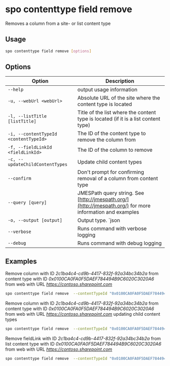 # spo contenttype field remove

Removes a column from a site- or list content type

## Usage

```sh
spo contenttype field remove [options]
```

## Options

Option|Description
------|-----------
`--help`|output usage information
`-u, --webUrl <webUrl>`|Absolute URL of the site where the content type is located
`-l, --listTitle [listTitle]`|Title of the list where the content type is located (if it is a list content type)
`-i, --contentTypeId <contentTypeId>`|The ID of the content type to remove the column from
`-f, --fieldLinkId <fieldLinkId>`|The ID of the column to remove
`-c, --updateChildContentTypes`|Update child content types
`--confirm`|Don't prompt for confirming removal of a column from content type
`--query [query]`|JMESPath query string. See [http://jmespath.org/](http://jmespath.org/) for more information and examples
`-o, --output [output]`|Output type. `json|text`. Default `text`
`--verbose`|Runs command with verbose logging
`--debug`|Runs command with debug logging

## Examples

Remove column with ID _2c1ba4c4-cd9b-4417-832f-92a34bc34b2a_ from content type with ID _0x0100CA0FA0F5DAEF784494B9C6020C3020A6_ from web with URL _https://contoso.sharepoint.com_

```sh
spo contenttype field remove  --contentTypeId "0x0100CA0FA0F5DAEF784494B9C6020C3020A6" --fieldLinkId "880d2f46-fccb-43ca-9def-f88e722cef80" --webUrl https://contoso.sharepoint.com --confirm
```

Remove column with ID _2c1ba4c4-cd9b-4417-832f-92a34bc34b2a_ from content type with ID _0x0100CA0FA0F5DAEF784494B9C6020C3020A6_ from web with URL _https://contoso.sharepoint.com_ updating child content types

```sh
spo contenttype field remove  --contentTypeId "0x0100CA0FA0F5DAEF784494B9C6020C3020A6" --fieldLinkId "880d2f46-fccb-43ca-9def-f88e722cef80" --webUrl https://contoso.sharepoint.com --updateChildContentTypes
```

Remove fieldLink with ID _2c1ba4c4-cd9b-4417-832f-92a34bc34b2a_ from list content type with ID _0x0100CA0FA0F5DAEF784494B9C6020C3020A6_ from web with URL _https://contoso.sharepoint.com_

```sh
spo contenttype field remove  --contentTypeId "0x0100CA0FA0F5DAEF784494B9C6020C3020A60062F089A38C867747942DB2C3FC50FF6A" --fieldLinkId "880d2f46-fccb-43ca-9def-f88e722cef80" --webUrl https://contoso.sharepoint.com --listTitle "Documents"
```